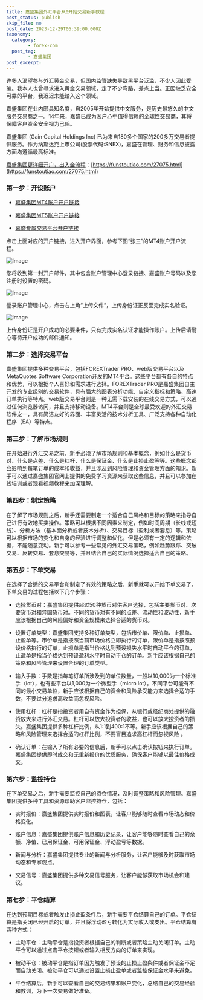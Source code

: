 ```yaml
---
title: 嘉盛集团外汇平台从0开始交易新手教程
post_status: publish
skip_file: no
post_date: 2023-12-29T06:39:00.000Z
taxonomy:
  category:
        - forex-com
  post_tag:
        - 嘉盛集团
post_excerpt: 
---
```

许多人渴望参与外汇黄金交易，但国内监管缺失导致黑平台泛滥，不少人因此受骗。我本人也曾寻求进入黄金交易领域，走了不少弯路，差点上当。正因缺乏安全可靠的平台，我迟迟未能踏入这个领域。

嘉盛集团在业内颇具知名度，自2005年开始提供中文服务，是历史最悠久的中文服务交易商之一。14年来，嘉盛已成为客户心中值得信赖的全球性交易商，其将保障客户资金安全视为己任。

嘉盛集团 (Gain Capital Holdings Inc) 已为来自180多个国家的200多万交易者提供服务。作为纳斯达克上市公司(股票代码:SNEX)，嘉盛在管理、财务和信息披露方面均遵循最高标准。

[嘉盛集团更详细开户，出入金流程](https://funstoutiao.com/27075.html)：[https://funstoutiao.com/27075.html](https://funstoutiao.com/27075.html)

### 第一步：开设账户

* [嘉盛集团MT4账户开户链接](https://s.ssgg.net/jsmt4)

* [嘉盛集团MT5账户开户链接](https://s.ssgg.net/jsmt5)

* [嘉盛专属交易平台开户链接](https://s.ssgg.net/js)

点击上面对应的开户链接，进入开户界面，参考下图“张三”的MT4账户开户流程。

![Image](https://prod-files-secure.s3.us-west-2.amazonaws.com/39ed1227-6d7d-4570-be36-9ccd4a2c4241/7a167aea-686b-400d-af59-4e18eb607a40/640.png?X-Amz-Algorithm=AWS4-HMAC-SHA256&X-Amz-Content-Sha256=UNSIGNED-PAYLOAD&X-Amz-Credential=ASIAZI2LB466VU54PDLO%2F20250220%2Fus-west-2%2Fs3%2Faws4_request&X-Amz-Date=20250220T161309Z&X-Amz-Expires=3600&X-Amz-Security-Token=IQoJb3JpZ2luX2VjEJj%2F%2F%2F%2F%2F%2F%2F%2F%2F%2FwEaCXVzLXdlc3QtMiJIMEYCIQDwMQgkkJamfVoq8OVeohOSz4AO4ywLh9ew9oYG1eSq8QIhALcx9b%2FEqwBInI8XdMPEgr9DjAXFX8bVRqRvzoh5BbvvKogECMD%2F%2F%2F%2F%2F%2F%2F%2F%2F%2FwEQABoMNjM3NDIzMTgzODA1IgznuCwdydd8BrbYaGAq3AOHvK8JJBpEwdgZxvfo5CMwLM6CV9HZxD%2B2xi931mqHj97uel80iogRqcJ521zymxHgfBitImA7DN0mNqb9KYzDUVCoBK0AgueUTq5UleTdHwjfkFp3GWnxxaHI%2BudMD3Me5A3ftXtYD%2FMamlANXDuCWlmG7ihYxdF%2FDgjWWgtRaVB8a3%2B3%2BzazixWZVOPi6qvCKtC81Zb3kNfeWuiwljFfM4VYj8X38PZqks5HNWYNKZkmDlEcBpBvHH1g2k3JgPyH59%2B%2BDuMUf2W3j3Fmhz5lYxlB1y8ycH01QYXbe86lrz%2Fc8qypW4TJrOctiGpcmhS4eBeDJglMk%2B0Ms02yvJlPuVx8ex1V99G1hSB0%2BNCLLpttKso22naJ0ikYeTxf%2Bo3A0p6ImZVR5CTjsIC7AJcXjRYGqGem7MXAy1WlKPAMxhdQknglavk33qN9%2FfEg7Z3xH6O5fFitzhfC4UkgzS1U%2F31IbOPhalett2M438p0StKSHfBLHYKKVYwY8JolD4%2F9G84uO4%2BJq8pR5K0%2FwmXt0Zkl0SH8kOSiIkjuTfrQzKFBum%2Fi4WLPS%2BylGiN5Ka88Q%2BzC9T%2BuXk928i3Ii4jhd%2BS54lvr9v9y6kOlgBNchTxhDmcAOlP%2B46%2FxVjCwlN29BjqkAbJzMV%2FMVDadKTR%2BYTRXWs2hlj7CupD0QRbUHrS43r9TUZjTueSNsh%2FnPSyV8TnLAJEFRtDfnv65PF7JIEH3LAxTb41ttNlrUr0kWIS982teSLrzXp8Jc5o%2BLMjDl8rNKIOiGOSizCgd9OPFv%2B4PVG7Y03HVMJfclKBnhv7JGMZpJ%2FwHDHCodB62lTU27jYSIkxEQsLTYA0vD%2BtCfA%2BxvreRveAx&X-Amz-Signature=2610a0eb7e0ddac7aedd70e69f29a18abcfdebeb6029cfe8f08f772cbc29b5b5&X-Amz-SignedHeaders=host&x-id=GetObject)

您将收到第一封开户邮件，其中包含账户管理中心登录链接、嘉盛账户号码以及您注册时设置的密码。

![Image](https://prod-files-secure.s3.us-west-2.amazonaws.com/39ed1227-6d7d-4570-be36-9ccd4a2c4241/eaa1c6b3-2877-4284-a0e1-530e222c27fb/image.png?X-Amz-Algorithm=AWS4-HMAC-SHA256&X-Amz-Content-Sha256=UNSIGNED-PAYLOAD&X-Amz-Credential=ASIAZI2LB466VU54PDLO%2F20250220%2Fus-west-2%2Fs3%2Faws4_request&X-Amz-Date=20250220T161309Z&X-Amz-Expires=3600&X-Amz-Security-Token=IQoJb3JpZ2luX2VjEJj%2F%2F%2F%2F%2F%2F%2F%2F%2F%2FwEaCXVzLXdlc3QtMiJIMEYCIQDwMQgkkJamfVoq8OVeohOSz4AO4ywLh9ew9oYG1eSq8QIhALcx9b%2FEqwBInI8XdMPEgr9DjAXFX8bVRqRvzoh5BbvvKogECMD%2F%2F%2F%2F%2F%2F%2F%2F%2F%2FwEQABoMNjM3NDIzMTgzODA1IgznuCwdydd8BrbYaGAq3AOHvK8JJBpEwdgZxvfo5CMwLM6CV9HZxD%2B2xi931mqHj97uel80iogRqcJ521zymxHgfBitImA7DN0mNqb9KYzDUVCoBK0AgueUTq5UleTdHwjfkFp3GWnxxaHI%2BudMD3Me5A3ftXtYD%2FMamlANXDuCWlmG7ihYxdF%2FDgjWWgtRaVB8a3%2B3%2BzazixWZVOPi6qvCKtC81Zb3kNfeWuiwljFfM4VYj8X38PZqks5HNWYNKZkmDlEcBpBvHH1g2k3JgPyH59%2B%2BDuMUf2W3j3Fmhz5lYxlB1y8ycH01QYXbe86lrz%2Fc8qypW4TJrOctiGpcmhS4eBeDJglMk%2B0Ms02yvJlPuVx8ex1V99G1hSB0%2BNCLLpttKso22naJ0ikYeTxf%2Bo3A0p6ImZVR5CTjsIC7AJcXjRYGqGem7MXAy1WlKPAMxhdQknglavk33qN9%2FfEg7Z3xH6O5fFitzhfC4UkgzS1U%2F31IbOPhalett2M438p0StKSHfBLHYKKVYwY8JolD4%2F9G84uO4%2BJq8pR5K0%2FwmXt0Zkl0SH8kOSiIkjuTfrQzKFBum%2Fi4WLPS%2BylGiN5Ka88Q%2BzC9T%2BuXk928i3Ii4jhd%2BS54lvr9v9y6kOlgBNchTxhDmcAOlP%2B46%2FxVjCwlN29BjqkAbJzMV%2FMVDadKTR%2BYTRXWs2hlj7CupD0QRbUHrS43r9TUZjTueSNsh%2FnPSyV8TnLAJEFRtDfnv65PF7JIEH3LAxTb41ttNlrUr0kWIS982teSLrzXp8Jc5o%2BLMjDl8rNKIOiGOSizCgd9OPFv%2B4PVG7Y03HVMJfclKBnhv7JGMZpJ%2FwHDHCodB62lTU27jYSIkxEQsLTYA0vD%2BtCfA%2BxvreRveAx&X-Amz-Signature=0e9f13bd37f354960501ad0a6fa87cc114ba53e96ec6f253a058d71df81e9d19&X-Amz-SignedHeaders=host&x-id=GetObject)

登录账户管理中心，点击右上角“上传文件”，上传身份证正反面完成实名验证。

![Image](https://prod-files-secure.s3.us-west-2.amazonaws.com/39ed1227-6d7d-4570-be36-9ccd4a2c4241/54090639-09fc-46b4-a135-e0289f707147/image.png?X-Amz-Algorithm=AWS4-HMAC-SHA256&X-Amz-Content-Sha256=UNSIGNED-PAYLOAD&X-Amz-Credential=ASIAZI2LB466VU54PDLO%2F20250220%2Fus-west-2%2Fs3%2Faws4_request&X-Amz-Date=20250220T161309Z&X-Amz-Expires=3600&X-Amz-Security-Token=IQoJb3JpZ2luX2VjEJj%2F%2F%2F%2F%2F%2F%2F%2F%2F%2FwEaCXVzLXdlc3QtMiJIMEYCIQDwMQgkkJamfVoq8OVeohOSz4AO4ywLh9ew9oYG1eSq8QIhALcx9b%2FEqwBInI8XdMPEgr9DjAXFX8bVRqRvzoh5BbvvKogECMD%2F%2F%2F%2F%2F%2F%2F%2F%2F%2FwEQABoMNjM3NDIzMTgzODA1IgznuCwdydd8BrbYaGAq3AOHvK8JJBpEwdgZxvfo5CMwLM6CV9HZxD%2B2xi931mqHj97uel80iogRqcJ521zymxHgfBitImA7DN0mNqb9KYzDUVCoBK0AgueUTq5UleTdHwjfkFp3GWnxxaHI%2BudMD3Me5A3ftXtYD%2FMamlANXDuCWlmG7ihYxdF%2FDgjWWgtRaVB8a3%2B3%2BzazixWZVOPi6qvCKtC81Zb3kNfeWuiwljFfM4VYj8X38PZqks5HNWYNKZkmDlEcBpBvHH1g2k3JgPyH59%2B%2BDuMUf2W3j3Fmhz5lYxlB1y8ycH01QYXbe86lrz%2Fc8qypW4TJrOctiGpcmhS4eBeDJglMk%2B0Ms02yvJlPuVx8ex1V99G1hSB0%2BNCLLpttKso22naJ0ikYeTxf%2Bo3A0p6ImZVR5CTjsIC7AJcXjRYGqGem7MXAy1WlKPAMxhdQknglavk33qN9%2FfEg7Z3xH6O5fFitzhfC4UkgzS1U%2F31IbOPhalett2M438p0StKSHfBLHYKKVYwY8JolD4%2F9G84uO4%2BJq8pR5K0%2FwmXt0Zkl0SH8kOSiIkjuTfrQzKFBum%2Fi4WLPS%2BylGiN5Ka88Q%2BzC9T%2BuXk928i3Ii4jhd%2BS54lvr9v9y6kOlgBNchTxhDmcAOlP%2B46%2FxVjCwlN29BjqkAbJzMV%2FMVDadKTR%2BYTRXWs2hlj7CupD0QRbUHrS43r9TUZjTueSNsh%2FnPSyV8TnLAJEFRtDfnv65PF7JIEH3LAxTb41ttNlrUr0kWIS982teSLrzXp8Jc5o%2BLMjDl8rNKIOiGOSizCgd9OPFv%2B4PVG7Y03HVMJfclKBnhv7JGMZpJ%2FwHDHCodB62lTU27jYSIkxEQsLTYA0vD%2BtCfA%2BxvreRveAx&X-Amz-Signature=4ec3c03a9edf5cfab4fec7e42366ef550064d373057cc5260af65fde8019029d&X-Amz-SignedHeaders=host&x-id=GetObject)

上传身份证是开户成功的必要条件，只有完成实名认证才能操作账户。上传后请耐心等待开户成功的邮件通知。

### 第二步：选择交易平台

嘉盛集团提供多种交易平台，包括FOREXTrader PRO、web版交易平台以及MetaQuotes Software Corporation开发的MT4平台。这些平台都有各自的特点和优势，可以根据个人喜好和需求进行选择。FOREXTrader PRO是嘉盛集团自主开发的专业级别的交易软件，具有强大的图表分析功能、自定义指标和策略、高速订单执行等特点。web版交易平台则是一种无需下载安装的在线交易方式，可以通过任何浏览器访问，并且支持移动设备。MT4平台则是全球最受欢迎的外汇交易软件之一，具有简洁友好的界面、丰富灵活的技术分析工具、广泛支持各种自动化程序（EA）等特点。

### 第三步：了解市场规则

在开始进行外汇交易之前，新手必须了解市场规则和基本概念，例如什么是货币对、什么是点差、什么是杠杆、什么是保证金、什么是止损止盈等等。这些概念都会影响到每笔订单的成本和收益，并且涉及到风险管理和资金管理方面的知识。新手可以通过嘉盛集团官网上提供的免费学习资源来获取这些信息，并且可以参加在线培训或者观看视频教程来加深理解。

### 第四步：制定策略

在了解了市场规则之后，新手还需要制定一个适合自己风格和目标的策略来指导自己进行有效地买卖操作。策略可以根据不同因素来制定，例如时间周期（长线或短线）、分析方法（基本面分析或者技术分析）、交易目标（盈利或者套息）等。策略可以根据市场的变化和自身的经验进行调整和优化，但是必须有一定的逻辑和依据，不能随意变动。新手可以参考一些常见的外汇交易策略，例如趋势跟踪、突破交易、反转交易、套息交易等，并且结合自己的实际情况选择适合自己的策略。

### 第五步：下单交易

在选择了合适的交易平台和制定了有效的策略之后，新手就可以开始下单交易了。下单交易的过程包括以下几个步骤：

* 选择货币对：嘉盛集团提供超过50种货币对供客户选择，包括主要货币对、次要货币对和异国货币对。不同的货币对有不同的点差、流动性和波动性，新手应该根据自己的风险偏好和资金规模来选择合适的货币对。

* 设置订单类型：嘉盛集团支持多种订单类型，包括市价单、限价单、止损单、止盈单等。市价单是指按照当前市场价格立即执行的订单，限价单是指按照预设价格执行的订单，止损单是指当价格达到预设损失水平时自动平仓的订单，止盈单是指当价格达到预设盈利水平时自动平仓的订单。新手应该根据自己的策略和风险管理来设置合理的订单类型。

* 输入手数：手数是指每笔订单所涉及到的单位数量，一般以10,000为一个标准手（lot），也有些平台以1,000为一个微型手（micro lot）。不同平台可能有不同的最小交易单位，新手应该根据自己的资金和风险承受能力来选择合适的手数，不要过分追求高收益而忽视风险。

* 使用杠杆：杠杆是指投资者用自有资金作为担保，从银行或经纪商处提供的融资放大来进行外汇交易。杠杆可以放大投资者的收益，也可以放大投资者的损失。嘉盛集团提供多种杠杆比例，从1:1到400:1不等。新手应该根据自己的策略和风险管理来选择合适的杠杆比例，不要盲目追求高杠杆而忽视风险 。

* 确认订单：在输入了所有必要的信息后，新手可以点击确认按钮来执行订单。嘉盛集团提供即时成交和无重新报价的优质服务，确保客户能够以最佳价格成交。

### 第六步：监控持仓

在下单交易之后，新手需要监控自己的持仓情况，及时调整策略和风险管理。嘉盛集团提供多种工具和资源帮助客户监控持仓，包括：

* 实时报价：嘉盛集团提供实时报价和图表，让客户能够随时查看市场动态和价格变化。

* 账户信息：嘉盛集团提供账户信息和历史记录，让客户能够随时查看自己的余额、净值、已用保证金、可用保证金、浮动盈亏等数据。

* 新闻与分析：嘉盛集团提供专业的新闻与分析服务，让客户能够及时获取市场动态和专家观点。

* 交易信号：嘉盛集团提供多种交易信号服务，让客户能够获取市场机会和建议。

### 第七步：平仓结算

在达到预期目标或者触发止损止盈条件后，新手需要平仓结算自己的订单。平仓结算是指关闭已经开启的订单，并且将浮动盈亏转化为实际收入或支出。平仓结算有两种方式：

* 主动平仓：主动平仓是指投资者根据自己的判断或者策略主动关闭订单。主动平仓可以通过点击平仓按钮或者输入相反方向的订单来实现。

* 被动平仓：被动平仓是指订单因为触发了预设的止损止盈条件或者保证金不足而自动关闭。被动平仓可以通过设置止损止盈单或者监控保证金水平来避免。

* 平仓结算后，新手可以查看自己的交易结果和账户变化，总结自己的交易经验和教训，为下一次交易做好准备。